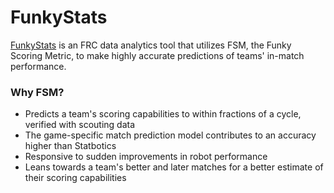 # FunkyStats

[FunkyStats](https://funkystats.netlify.app) is an FRC data analytics tool that utilizes FSM, the Funky Scoring Metric, to make highly accurate predictions of teams' in-match performance.

### Why FSM?

- Predicts a team's scoring capabilities to within fractions of a cycle, verified with scouting data
- The game-specific match prediction model contributes to an accuracy higher than Statbotics
- Responsive to sudden improvements in robot performance
- Leans towards a team's better and later matches for a better estimate of their scoring capabilities
